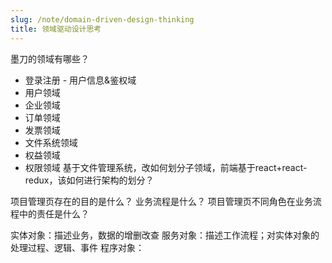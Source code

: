 ```yaml
---
slug: /note/domain-driven-design-thinking
title: 领域驱动设计思考
---
```

墨刀的领域有哪些？
- 登录注册 - 用户信息&鉴权域
- 用户领域
- 企业领域
- 订单领域
- 发票领域
- 文件系统领域
- 权益领域
- 权限领域
基于文件管理系统，改如何划分子领域，前端基于react+react-redux，该如何进行架构的划分？

项目管理页存在的目的是什么？
业务流程是什么？
项目管理页不同角色在业务流程中的责任是什么？

实体对象：描述业务，数据的增删改查
服务对象：描述工作流程；对实体对象的处理过程、逻辑、事件
程序对象：
